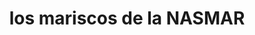 ---
title: "los mariscos de la NASMAR"
url: /san-lorenzo/los-mariscos-de-la-nasmar/
shop: marisco
---
